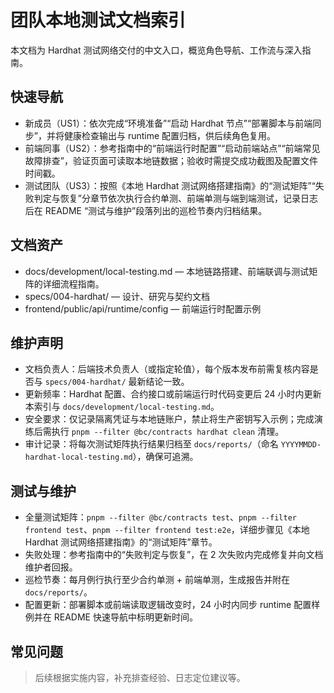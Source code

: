 # 团队本地测试文档索引

本文档为 Hardhat 测试网络交付的中文入口，概览角色导航、工作流与深入指南。

## 快速导航

- 新成员（US1）：依次完成“环境准备”“启动 Hardhat 节点”“部署脚本与前端同步”，并将健康检查输出与 runtime 配置归档，供后续角色复用。
- 前端同事（US2）：参考指南中的“前端运行时配置”“启动前端站点”“前端常见故障排查”，验证页面可读取本地链数据；验收时需提交成功截图及配置文件时间戳。
- 测试团队（US3）：按照《本地 Hardhat 测试网络搭建指南》的“测试矩阵”“失败判定与恢复”分章节依次执行合约单测、前端单测与端到端测试，记录日志后在 README “测试与维护”段落列出的巡检节奏内归档结果。

## 文档资产

- docs/development/local-testing.md — 本地链路搭建、前端联调与测试矩阵的详细流程指南。
- specs/004-hardhat/ — 设计、研究与契约文档
- frontend/public/api/runtime/config — 前端运行时配置示例

## 维护声明

- 文档负责人：后端技术负责人（或指定轮值），每个版本发布前需复核内容是否与 `specs/004-hardhat/` 最新结论一致。
- 更新频率：Hardhat 配置、合约接口或前端运行时代码变更后 24 小时内更新本索引与 `docs/development/local-testing.md`。
- 安全要求：仅记录隔离凭证与本地链账户，禁止将生产密钥写入示例；完成演练后需执行 `pnpm --filter @bc/contracts hardhat clean` 清理。
- 审计记录：将每次测试矩阵执行结果归档至 `docs/reports/`（命名 `YYYYMMDD-hardhat-local-testing.md`），确保可追溯。

## 测试与维护

- 全量测试矩阵：`pnpm --filter @bc/contracts test`、`pnpm --filter frontend test`、`pnpm --filter frontend test:e2e`，详细步骤见《本地 Hardhat 测试网络搭建指南》的“测试矩阵”章节。
- 失败处理：参考指南中的“失败判定与恢复”，在 2 次失败内完成修复并向文档维护者回报。
- 巡检节奏：每月例行执行至少合约单测 + 前端单测，生成报告并附在 `docs/reports/`。
- 配置更新：部署脚本或前端读取逻辑改变时，24 小时内同步 runtime 配置样例并在 README 快速导航中标明更新时间。

## 常见问题

> 后续根据实施内容，补充排查经验、日志定位建议等。
